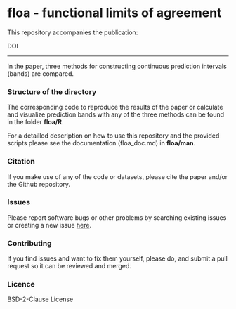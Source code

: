 # floa - **f**unctional **l**imits **o**f **a**greement

This repository accompanies the publication: 

DOI

---

In the paper, three methods for constructing continuous prediction intervals (bands) are compared.

### Structure of the directory

The corresponding code to reproduce the results of the paper or calculate and visualize prediction bands with any of the three methods can be found in the folder **floa/R**.

For a detailled description on how to use this repository and the provided scripts please see the documentation (floa_doc.md) in **floa/man**.

### Citation
If you make use of any of the code or datasets, please cite the paper and/or the Github repository.

### Issues
Please report software bugs or other problems by searching existing issues or creating a new issue [here](https://github.com/koda86/floa/issues).

### Contributing
If you find issues and want to fix them yourself, please do, and submit a pull request so it can be reviewed and merged.

### Licence
BSD-2-Clause License
